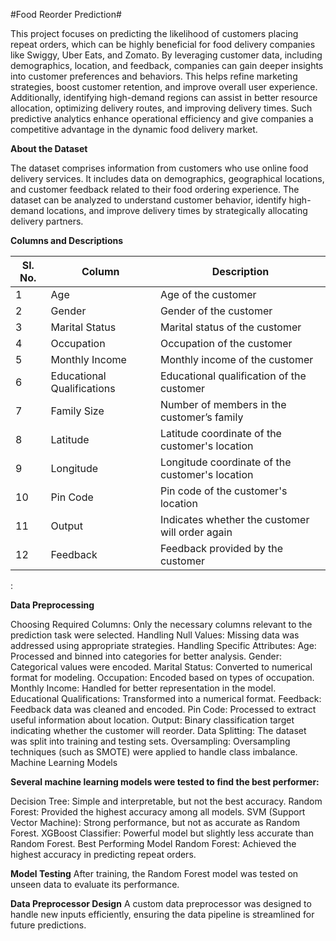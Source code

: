 #Food Reorder Prediction#

This project focuses on predicting the likelihood of customers placing repeat orders, which can be highly beneficial for food delivery companies like Swiggy, Uber Eats, and Zomato. By leveraging customer data, including demographics, location, and feedback, companies can gain deeper insights into customer preferences and behaviors. This helps refine marketing strategies, boost customer retention, and improve overall user experience. Additionally, identifying high-demand regions can assist in better resource allocation, optimizing delivery routes, and improving delivery times. Such predictive analytics enhance operational efficiency and give companies a competitive advantage in the dynamic food delivery market.


**About the Dataset**

The dataset comprises information from customers who use online food delivery services. It includes data on demographics, geographical locations, and customer feedback related to their food ordering experience. The dataset can be analyzed to understand customer behavior, identify high-demand locations, and improve delivery times by strategically allocating delivery partners.

**Columns and Descriptions**


| Sl. No. | Column                      | Description                                          |
|---------|-----------------------------|------------------------------------------------------|
| 1       | Age                          | Age of the customer                                  |
| 2       | Gender                       | Gender of the customer                               |
| 3       | Marital Status               | Marital status of the customer                       |
| 4       | Occupation                   | Occupation of the customer                           |
| 5       | Monthly Income               | Monthly income of the customer                       |
| 6       | Educational Qualifications   | Educational qualification of the customer            |
| 7       | Family Size                  | Number of members in the customer’s family           |
| 8       | Latitude                     | Latitude coordinate of the customer's location       |
| 9       | Longitude                    | Longitude coordinate of the customer's location      |
| 10      | Pin Code                     | Pin code of the customer's location                  |
| 11      | Output                       | Indicates whether the customer will order again      |
| 12      | Feedback                     | Feedback provided by the customer  


:

**Data Preprocessing**


Choosing Required Columns: Only the necessary columns relevant to the prediction task were selected.
Handling Null Values: Missing data was addressed using appropriate strategies.
Handling Specific Attributes:
Age: Processed and binned into categories for better analysis.
Gender: Categorical values were encoded.
Marital Status: Converted to numerical format for modeling.
Occupation: Encoded based on types of occupation.
Monthly Income: Handled for better representation in the model.
Educational Qualifications: Transformed into a numerical format.
Feedback: Feedback data was cleaned and encoded.
Pin Code: Processed to extract useful information about location.
Output: Binary classification target indicating whether the customer will reorder.
Data Splitting: The dataset was split into training and testing sets.
Oversampling: Oversampling techniques (such as SMOTE) were applied to handle class imbalance.
Machine Learning Models

**Several machine learning models were tested to find the best performer:**


Decision Tree: Simple and interpretable, but not the best accuracy.
Random Forest: Provided the highest accuracy among all models.
SVM (Support Vector Machine): Strong performance, but not as accurate as Random Forest.
XGBoost Classifier: Powerful model but slightly less accurate than Random Forest.
Best Performing Model
Random Forest: Achieved the highest accuracy in predicting repeat orders.

**Model Testing**
After training, the Random Forest model was tested on unseen data to evaluate its performance.

**Data Preprocessor Design**
A custom data preprocessor was designed to handle new inputs efficiently, ensuring the data pipeline is streamlined for future predictions.